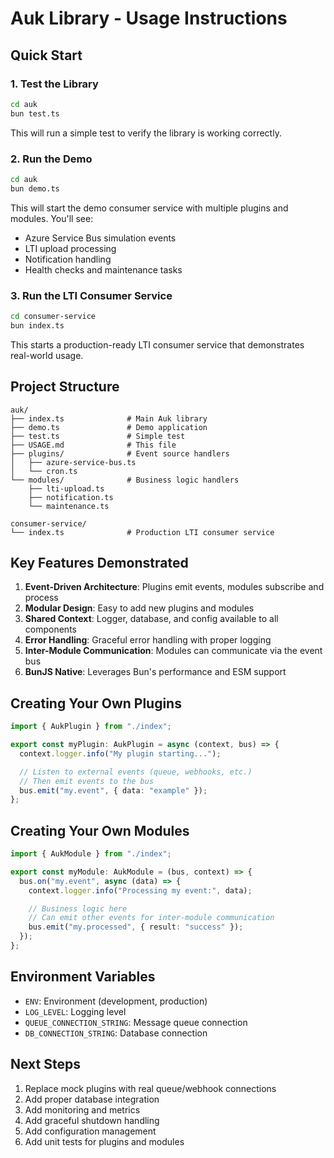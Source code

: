 # Auk Library - Usage Instructions

## Quick Start

### 1. Test the Library

```bash
cd auk
bun test.ts
```

This will run a simple test to verify the library is working correctly.

### 2. Run the Demo

```bash
cd auk
bun demo.ts
```

This will start the demo consumer service with multiple plugins and modules. You'll see:

- Azure Service Bus simulation events
- LTI upload processing
- Notification handling
- Health checks and maintenance tasks

### 3. Run the LTI Consumer Service

```bash
cd consumer-service
bun index.ts
```

This starts a production-ready LTI consumer service that demonstrates real-world usage.

## Project Structure

```
auk/
├── index.ts              # Main Auk library
├── demo.ts               # Demo application
├── test.ts               # Simple test
├── USAGE.md              # This file
├── plugins/              # Event source handlers
│   ├── azure-service-bus.ts
│   └── cron.ts
└── modules/              # Business logic handlers
    ├── lti-upload.ts
    ├── notification.ts
    └── maintenance.ts

consumer-service/
└── index.ts              # Production LTI consumer service
```

## Key Features Demonstrated

1. **Event-Driven Architecture**: Plugins emit events, modules subscribe and process
2. **Modular Design**: Easy to add new plugins and modules
3. **Shared Context**: Logger, database, and config available to all components
4. **Error Handling**: Graceful error handling with proper logging
5. **Inter-Module Communication**: Modules can communicate via the event bus
6. **BunJS Native**: Leverages Bun's performance and ESM support

## Creating Your Own Plugins

```typescript
import { AukPlugin } from "./index";

export const myPlugin: AukPlugin = async (context, bus) => {
  context.logger.info("My plugin starting...");

  // Listen to external events (queue, webhooks, etc.)
  // Then emit events to the bus
  bus.emit("my.event", { data: "example" });
};
```

## Creating Your Own Modules

```typescript
import { AukModule } from "./index";

export const myModule: AukModule = (bus, context) => {
  bus.on("my.event", async (data) => {
    context.logger.info("Processing my event:", data);

    // Business logic here
    // Can emit other events for inter-module communication
    bus.emit("my.processed", { result: "success" });
  });
};
```

## Environment Variables

- `ENV`: Environment (development, production)
- `LOG_LEVEL`: Logging level
- `QUEUE_CONNECTION_STRING`: Message queue connection
- `DB_CONNECTION_STRING`: Database connection

## Next Steps

1. Replace mock plugins with real queue/webhook connections
2. Add proper database integration
3. Add monitoring and metrics
4. Add graceful shutdown handling
5. Add configuration management
6. Add unit tests for plugins and modules
